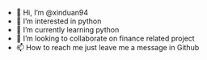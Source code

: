 - 👋 Hi, I’m @xinduan94
- 👀 I’m interested in python
- 🌱 I’m currently learning python
- 💞️ I’m looking to collaborate on finance related project
- 📫 How to reach me just leave me a message in Github

<!---
xinduan94/xinduan94 is a ✨ special ✨ repository because its `README.md` (this file) appears on your GitHub profile.
You can click the Preview link to take a look at your changes.
--->

